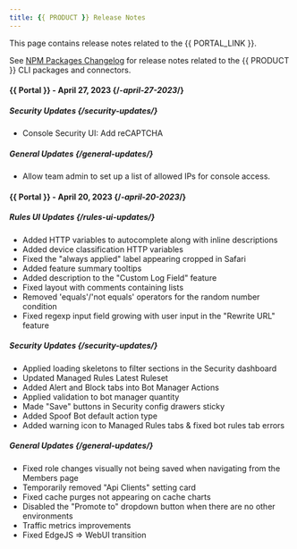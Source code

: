 ```yaml
---
title: {{ PRODUCT }} Release Notes
---
```


<Callout type="info">

This page contains release notes related to the {{ PORTAL_LINK }}.

See [NPM Packages Changelog](/guides/changelog) for release notes related to the  {{ PRODUCT }} CLI packages and connectors.

</Callout>

#### {{ Portal }} - April 27, 2023 {/*-april-27-2023*/}

##### Security Updates {/*security-updates*/}
- Console Security UI: Add reCAPTCHA

##### General Updates {/*general-updates*/}
- Allow team admin to set up a list of allowed IPs for console access.

#### {{ Portal }} - April 20, 2023 {/*-april-20-2023*/}

##### Rules UI Updates {/*rules-ui-updates*/}

- Added HTTP variables to autocomplete along with inline descriptions
- Added device classification HTTP variables
- Fixed the "always applied" label appearing cropped in Safari
- Added feature summary tooltips
- Added description to the "Custom Log Field" feature
- Fixed layout with comments containing lists
- Removed 'equals'/'not equals' operators for the random number condition
- Fixed regexp input field growing with user input in the "Rewrite URL" feature

##### Security Updates {/*security-updates*/}

- Applied loading skeletons to filter sections in the Security dashboard
- Updated Managed Rules Latest Ruleset
- Added Alert and Block tabs into Bot Manager Actions
- Applied validation to bot manager quantity
- Made "Save" buttons in Security config drawers sticky
- Added Spoof Bot default action type
- Added warning icon to Managed Rules tabs & fixed bot rules tab errors

##### General Updates {/*general-updates*/}

- Fixed role changes visually not being saved when navigating from the Members page
- Temporarily removed "Api Clients" setting card
- Fixed cache purges not appearing on cache charts
- Disabled the "Promote to" dropdown button when there are no other environments
- Traffic metrics improvements
- Fixed EdgeJS => WebUI transition

